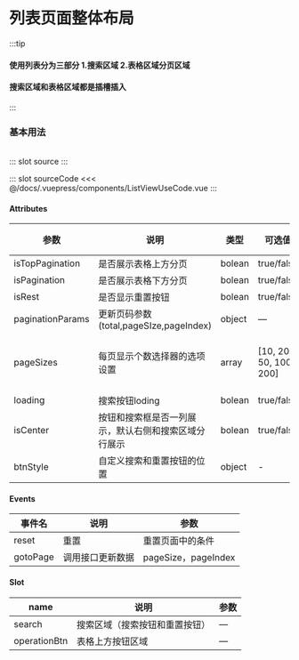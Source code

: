 # 列表页面整体布局
:::tip
#### 使用列表分为三部分 1.搜索区域 2.表格区域分页区域
#### 搜索区域和表格区域都是插槽插入
:::


### 基本用法
<br/>

<demo-block>
::: slot source
<ListView /> 
:::

::: slot sourceCode
<<< @/docs/.vuepress/components/ListViewUseCode.vue
:::
</demo-block>

#### Attributes

| 参数            | 说明                                                 | 类型   | 可选值                 | 默认值                 |
| --------------- | ---------------------------------------------------- | ------ | ---------------------- | ---------------------- |
| isTopPagination | 是否展示表格上方分页                                 | bolean | true/false             | false                  |
| isPagination    | 是否展示表格下方分页                                 | bolean | true/false             | true                   |
| isRest          | 是否显示重置按钮                                     | bolean | true/false             | true                   |
| paginationParams           |更新页码参数(total,pageSIze,pageIndex)| object | —                      | —                      |
| pageSizes       | 每页显示个数选择器的选项设置                         | array  | [10, 20, 50, 100, 200] | [10, 20, 50, 100, 200] |
| loading         | 搜索按钮loding                                       | bolean | true/false             | false                  |
| isCenter        | 按钮和搜索框是否一列展示，默认右侧和搜索区域分行展示 | bolean | true/false             | false                  |
| btnStyle        | 自定义搜索和重置按钮的位置                           | object | -                      | {}                     |

#### Events

| 事件名   | 说明             | 参数                |
| -------- | ---------------- | ------------------- |
| reset    | 重置             | 重置页面中的条件    |
| gotoPage | 调用接口更新数据 | pageSize，pageIndex |

####  Slot

| name         | 说明                           | 参数 |
| ------------ | ------------------------------ | ---- |
| search       | 搜索区域（搜索按钮和重置按钮） | —    |
| operationBtn | 表格上方按钮区域               | —    |